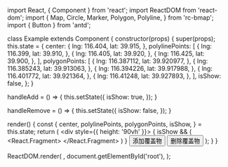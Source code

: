 import React, { Component } from 'react';
import ReactDOM from 'react-dom';
import {
  Map,
  Circle,
  Marker,
  Polygon,
  Polyline,
} from 'rc-bmap';
import { Button } from 'antd';

class Example extends Component {
  constructor(props) {
    super(props);
    this.state = {
      center: {
        lng: 116.404,
        lat: 39.915,
      },
      polylinePoints: [
        {
          lng: 116.399,
          lat: 39.910,
        },
        {
          lng: 116.405,
          lat: 39.920,
        },
        {
          lng: 116.425,
          lat: 39.900,
        },
      ],
      polygonPoints: [
        {
          lng: 116.387112,
          lat: 39.920977,
        }, {
          lng: 116.385243,
          lat: 39.913063,
        },
        {
          lng: 116.394226,
          lat: 39.917988,
        },
        {
          lng: 116.401772,
          lat: 39.921364,
        },
        {
          lng: 116.41248,
          lat: 39.927893,
        },
      ],
      isShow: false,
    };
  }

  handleAdd = () => {
    this.setState({
      isShow: true,
    });
  }

  handleRemove = () => {
    this.setState({
      isShow: false,
    });
  }

  render() {
    const {
      center, polylinePoints, polygonPoints, isShow,
    } = this.state;
    return (
      <div style={{ height: '90vh' }}>
        <Map
          ak="WAeVpuoSBH4NswS30GNbCRrlsmdGB5Gv"
          center={center}
          zoom={15}
          scrollWheelZoom
        >
          {
            isShow && (
              <React.Fragment>
                <Circle
                  point={center}
                  strokeColor="blue"
                  radius={500}
                  strokeWeight={2}
                  strokeOpacity={0.5}
                />
                <Polyline
                  points={polylinePoints}
                  strokeColor="blue"
                  strokeWeight={2}
                  strokeOpacity={0.5}
                />
                <Polygon
                  points={polygonPoints}
                  strokeColor="blue"
                  strokeWeight={2}
                  strokeOpacity={0.5}
                />
                <Marker point={center} />
              </React.Fragment>
            )
          }
        </Map>
        <Button onClick={this.handleAdd}>添加覆盖物</Button>
        <Button onClick={this.handleRemove}>删除覆盖物</Button>
      </div>
    );
  }
}

ReactDOM.render(
  <Example />,
  document.getElementById('root'),
);

